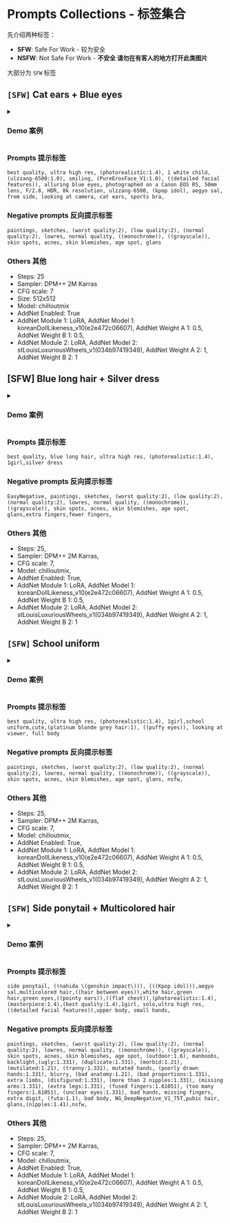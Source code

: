 # Prompts Collections - 标签集合

先介绍两种标签：

- **SFW**: Safe For Work - 较为安全
- **NSFW**: Not Safe For Work - **不安全 请勿在有客人的地方打开此类图片**

大部分为 `SFW` 标签

## `[SFW]` Cat ears + Blue eyes

<details>
  <summary> <h3>Demo 案例</h3> </summary>
  <img width="350" src="https://user-images.githubusercontent.com/62133302/219844710-25e94a0a-ad84-40b4-b5b7-703c03433b96.png">
</details>

### Prompts 提示标签

```
best quality, ultra high res, (photorealistic:1.4), 1 white child, (ulzzang-6500:1.0), smiling, (PureErosFace_V1:1.0), ((detailed facial features)), alluring blue eyes, photographed on a Canon EOS R5, 50mm lens, F/2.8, HDR, 8k resolution, ulzzang-6500, (kpop idol), aegyo sal, from side, looking at camera, cat ears, sports bra,
```

### Negative prompts 反向提示标签

```
paintings, sketches, (worst quality:2), (low quality:2), (normal quality:2), lowres, normal quality, ((monochrome)), ((grayscale)), skin spots, acnes, skin blemishes, age spot, glans
```

### Others 其他

- Steps: 25
- Sampler: DPM++ 2M Karras
- CFG scale: 7
- Size: 512x512
- Model: chilloutmix
- AddNet Enabled: True
- AddNet Module 1: LoRA, AddNet Model 1: koreanDollLikeness_v10(e2e472c06607), AddNet Weight A 1: 0.5, AddNet Weight B 1: 0.5, 
- AddNet Module 2: LoRA, AddNet Model 2: stLouisLuxuriousWheels_v1(034b97419349), AddNet Weight A 2: 1, AddNet Weight B 2: 1

## [SFW] Blue long hair + Silver dress


<details>
  <summary> <h3>Demo 案例</h3> </summary>
  <img width="350" src="https://user-images.githubusercontent.com/62133302/219844772-dc9a0217-0696-4bdc-8638-4dc3e8824570.png">
</details>


### Prompts 提示标签

```
best quality, blue long hair, ultra high res, (photorealistic:1.4), 1girl,silver dress
```

### Negative prompts 反向提示标签

```
EasyNegative, paintings, sketches, (worst quality:2), (low quality:2), (normal quality:2), lowres, normal quality, ((monochrome)), ((grayscale)), skin spots, acnes, skin blemishes, age spot, glans,extra fingers,fewer fingers,
```

### Others 其他

- Steps: 25, 
- Sampler: DPM++ 2M Karras, 
- CFG scale: 7, 
- Model: chilloutmix, 
- AddNet Enabled: True, 
- AddNet Module 1: LoRA, AddNet Model 1: koreanDollLikeness_v10(e2e472c06607), AddNet Weight A 1: 0.5, AddNet Weight B 1: 0.5, 
- AddNet Module 2: LoRA, AddNet Model 2: stLouisLuxuriousWheels_v1(034b97419349), AddNet Weight A 2: 1, AddNet Weight B 2: 1

## `[SFW]` School uniform


<details>
  <summary> <h3>Demo 案例</h3> </summary>
  <img width="350" src="https://user-images.githubusercontent.com/62133302/219844868-3703c832-3db4-419d-b38e-f10346d802bf.png">
</details>


### Prompts 提示标签

```
best quality, ultra high res, (photorealistic:1.4), 1girl,school uniform,cute,(platinum blonde grey hair:1), ((puffy eyes)), looking at viewer, full body
```

### Negative prompts 反向提示标签

```
paintings, sketches, (worst quality:2), (low quality:2), (normal quality:2), lowres, normal quality, ((monochrome)), ((grayscale)), skin spots, acnes, skin blemishes, age spot, glans, nsfw,
```

### Others 其他

- Steps: 25, 
- Sampler: DPM++ 2M Karras, 
- CFG scale: 7, 
- Model: chilloutmix, 
- AddNet Enabled: True, 
- AddNet Module 1: LoRA, AddNet Model 1: koreanDollLikeness_v10(e2e472c06607), AddNet Weight A 1: 0.5, AddNet Weight B 1: 0.5, 
- AddNet Module 2: LoRA, AddNet Model 2: stLouisLuxuriousWheels_v1(034b97419349), AddNet Weight A 2: 1, AddNet Weight B 2: 1

## `[SFW]` Side ponytail + Multicolored hair

<details>
  <summary> <h3>Demo 案例</h3> </summary>
  <img width="350" src="https://user-images.githubusercontent.com/62133302/219844902-bfebdfe4-b1cc-4c40-8f75-9a87e9d93b66.png">
</details>


### Prompts 提示标签

```
side ponytail, ((nahida \(genshin impact\))), (((Kpop idol))),aegyo sal,multicolored hair,((hair between eyes)),white hair,green hair,green eyes,((pointy ears)),((flat chest)),(photorealistic:1.4),(masterpiece:1.4),(best quality:1.4),1girl, solo,ultra high res,((detailed facial features)),upper body, small hands,
```

### Negative prompts 反向提示标签

```
paintings, sketches, (worst quality:2), (low quality:2), (normal quality:2), lowres, normal quality, ((monochrome)), ((grayscale)), skin spots, acnes, skin blemishes, age spot, (outdoor:1.6), manboobs, backlight,(ugly:1.331), (duplicate:1.331), (morbid:1.21), (mutilated:1.21), (tranny:1.331), mutated hands, (poorly drawn hands:1.331), blurry, (bad anatomy:1.21), (bad proportions:1.331), extra limbs, (disfigured:1.331), (more than 2 nipples:1.331), (missing arms:1.331), (extra legs:1.331), (fused fingers:1.61051), (too many fingers:1.61051), (unclear eyes:1.331), bad hands, missing fingers, extra digit, (futa:1.1), bad body, NG_DeepNegative_V1_75T,pubic hair, glans,(nipples:1.41),nsfw,
```

### Others 其他

- Steps: 25, 
- Sampler: DPM++ 2M Karras, 
- CFG scale: 7, 
- Model: chilloutmix, 
- AddNet Enabled: True, 
- AddNet Module 1: LoRA, AddNet Model 1: koreanDollLikeness_v10(e2e472c06607), AddNet Weight A 1: 0.5, AddNet Weight B 1: 0.5, 
- AddNet Module 2: LoRA, AddNet Model 2: stLouisLuxuriousWheels_v1(034b97419349), AddNet Weight A 2: 1, AddNet Weight B 2: 1
